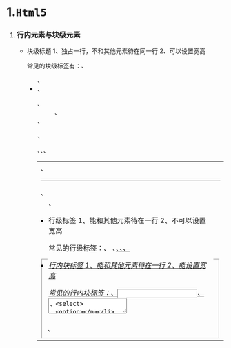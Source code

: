 # 1.`Html5`

1. ### **行内元素与块级元素**

   + 块级标题
     1、独占一行，不和其他元素待在同一行
     2、可以设置宽高

     常见的块级标签有：<h1-h6>、<ul>、<li> 、<dl>、<dd>、<dt>、<p>、<div>、<table>、<tr>、<td>、<hr>、<fieldset> 、<legend>、<form>

   + 行级标签
     1、能和其他元素待在一行
     2、不可以设置宽高

     常见的行级标签：<a>、<span> 、<u>、<em>、<i>、<label>

   + 行内块标签
     1、能和其他元素待在一行
     2、能设置宽高

     常见的行内块标签：<img>、<input>、<textarea>、<select> 、<option>

2. + `className` 属性**设置或返回**元素的 class 属性。获取属性值：`HTMLElementObject.className`；设置属性值：`HTMLElementObject.className=classname`

   + **`tagName` 属性返回元素的标签名**。HTML 返回 `tagName` 属性的值是大写的。`element.tagName`

   + `innerHTML` 属性**设置或返回**表格行的开始和结束标签之间的 HTML。`HTMLElementObject.innerHTML=text`

   + id 属性**设置或者返回**元素的 id。`HTMLElementObject.id=id`


### html5语义化标签

article、section、aside、hgroup、header、footer、nav、time、mark、figure、figcaption、contextmenu+menu

### 全局属性就是所有的标签都可以使用的属性

### 回流与重绘		![image-20210519235908742](D:\vue\面试.assets\image-20210519235908742.png)

### 脱离文档流的三种方法：

1. fixed：

2. float：完全脱离文档流，相对于浏览器窗口进行定位。（相对于浏览器窗口就是相对于html）。

3. absolute：因为使用absolute脱离文档流后的元素，是相对于该元素的父类（及以上，如果直系父类元素不满足条件则继续向上查询）元素进行定位的，

   并且这个父类元素的position必须是非static定位的（static是默认定位方式），如果父级是static，该元素便会相对于html定位，脱离文档流。

### iframe局限：

1. **创建比一般的 DOM 元素慢了 1-2 个数量级**

iframe 的创建比其它包括 scripts 和 css 的 DOM 元素的创建慢了 1-2 个数量级，使用 iframe 的页面一般不会包含太多 iframe，所以创建 DOM 节点所花费的时间不会占很大的比重。但带来一些其它的问题：onload 事件以及连接池（connection pool）

2. **阻塞页面加载**

及时触发 window 的 onload 事件是非常重要的。onload 事件触发使浏览器的 “忙” 指示器停止，告诉用户当前网页已经加载完毕。当 onload 事件加载延迟后，它给用户的感觉就是这个网页非常慢。

window 的 onload 事件需要在所有 iframe 加载完毕后（包含里面的元素）才会触发。在 Safari 和 Chrome 里，通过 JavaScript 动态设置 iframe 的 SRC 可以避免这种阻塞情况

3. **唯一的连接池**

浏览器只能开少量的连接到 web 服务器。比较老的浏览器，包含 Internet Explorer 6 & 7 和 Firefox 2，只能对一个域名（hostname）同时打开两个连接。这个数量的限制在新版本的浏览器中有所提高。Safari 3+ 和 Opera 9+ 可同时对一个域名打开 4 个连接，Chrome 1+, IE 8 以及 Firefox 3 可以同时打开 6 个

绝大部分浏览器，主页面和其中的 iframe 是共享这些连接的。这意味着 iframe 在加载资源时可能用光了所有的可用连接，从而阻塞了主页面资源的加载。如果 iframe 中的内容比主页面的内容更重要，这当然是很好的。但通常情况下，iframe 里的内容是没有主页面的内容重要的。这时 iframe 中用光了可用的连接就是不值得的了。一种解决办法是，在主页面上重要的元素加载完毕后，再动态设置 iframe 的 SRC。

4. **不利于 SEO**

搜索引擎的检索程序无法解读 iframe。另外，iframe 本身不是动态语言，样式和脚本都需要额外导入。综上，iframe 应谨慎使用。

### browser对象

​	history，location，screen，navigator

### get与post的区别

1. get:从指定的资源请求数据。

   post:向指定资源提交被处理的数据。

2. get产生一个Tcp数据包，post产生两个tcp数据包

   + GET请求中，浏览器会把http header和data一并发送出去，服务器相应200（返回数据）
   + POST请求中，浏览器先发送header，服务器响应100 continue，浏览器在发送data，服务器响应200（返回数据）

3. get安全性较低，post安全性较高

4. get：服务器端用request.queryString获取变量的值

   post：服务器端用request.form获取提交的数据

5. URL中可以看到get的请求参数



# 2. Css

### 1. 选择器的优先级 

![image-20210518165657208](C:\Users\29635\AppData\Roaming\Typora\typora-user-images\image-20210518165657208.png)

+ 最高优先级是 (直接在标签中的设置样式，假设级别为1000)<div style="color:Red;"></div>
+ 次优先级是（ID选择器 ,假设级别为100）   #myDiv{color:Red;}
+ 其次优先级是（类选择器，假设级别为10） .divClass{color:Red;}
+ 最后优先级是 （标签选择器，假设级别是 1）  div{color:Red;}

1. @import用于引用css

   import可用于引用js

### 2. 清除浮动

![image-20210519232825197](D:\vue\面试.assets\image-20210519232825197.png)

4. 默认margin、padding

   ![image-20210519235514649](D:\vue\面试.assets\image-20210519235514649.png)







# 3. Js

### `js`全局函数与全局属性

1. 全局属性：Infinity、NAN、undefined
2. 全局函数：`decodeURI()`、`decodeURIcomponent()`、` encodeURI`、`encodeURIcomponent()`、`escape()`、`eval()`、`isFinite()`、`isNAN()`、`Number()`、`parseFloat()`、`parseInt()`、`String()`、`unescape()`。

### 1.同步异步

​	任务分为两种，一种为同步任务，一种为异步任务。同步任务是在主线程上排队执行的任务，只有前一个任务运行完毕，才能执行后一个任务；异步任务指的是不进入主线程，而进入任务队列的任务，只有等主线程任务执行完毕，“任务队列”开始通知主线程，请求执行任务，该任务才会进入主线程执行。

### 1. 类型转换

1.  运算中，+号，数字隐式转换成字符串。其余的运算符号是字符串隐式转换成数字
2. `parseInt(string, radix)` 第一个参数为数字的话，其中会隐式类型转换。先转化成string在转化成number
3. ![image-20210530205351728](D:\vue\面试.assets\image-20210530205351728.png)
4.  

### 2. 事件循环

​	JavaScript 是单线程的，`setTimeout` 设置的是异步任务，会放在 `macrotask `里面，等待执行栈的代码执行完毕之后才会执行` macrotask` 里面的异步任务，所以这里会等待 for 循环执行完毕才会执行定时器设置的任务

```js
console.log(1);
let a = setTimeout(() => {console.log(2)}, 0);
console.log(3);
Promise.resolve(4).then(b => {
console.log(b);
clearTimeout(a);
});
console.log(5);
```

执行顺序是先执行同步的任务--输出1,3,5
在执行异步任务：其中异步任务分为宏任务和微任务，微任务优先级高于宏任务。`promise.then`执行的微任务，输出4，然后`clearTimeout(a)`清除了定时器，于是不再打印2。

结果输出：1,3,5,4

### 3.严格模式 

​	在严格模式下，**禁止this关键字指向全局对象**。this为undefined,所以访问this的属性就会报错。

### 4.事件委托

1. `e.preventDefault() `是用来阻止默认事件的，不是阻止事件冒泡

   事件冒泡应该是 `e.stopPropagation()`

2. 不支持冒泡的事件

   ![image-20210519235607356](D:\vue\面试.assets\image-20210519235607356.png)

3. 

### 5.`json`数据中的键都需要添加**""**

### 6. 不同浏览器提供的**编程环境不一致**，所以在编程时才要使用 `-ms`、`-webkit`、`-moz`来实现不同浏览器的兼容性

### 7. 变量提升机制

> 当浏览器开辟出供代码执行的栈内存后，代码并没有自上而下立即执行，而是继续做了一些事情：**把当前作用域中所有带var/function关键字进行提前的声明和定义=>变量提升机制**

1. 带var的只是提前声明（declare）`var a;`如果只声明没有赋值，默认值是undefined

2. 带function的不仅声明，而且还定义了（defined）`a=13`定义其实就是赋值，准确来说就是让变量和某个值进行关联。

3. 函数提升大于变量提升，变量提升会提升到除函数声明的后面；**变量提升，但是赋值不提升、函数表达式亦是如此**。

4. 变量前是否加var

   + 使用var声明变量，在方法内部是局部变量，在方法外部是全局变量
   + 没有使用var声明的变量，在方法内部或外部都是全局变量，但如果是在方法内部声明，在方法外部使用之前需要先调用方法，告知系统声明了全局变量后方可在方法外部使用。
   + 在函数作用域内 加var定义的变量是局部变量,不加var定义的就成了全局变量
     在function内部， 加var的是局部变量， 不加var的则是全局变量；
     在function外部， 不管有没有使用var声明变量，都是全局变量，

5. ```js
   console.log(a)//undefined
   var a = 12;
   var b = a;
   b = 13;
   console.log(a);//12
   ```

   ![image-20210521205809836](D:\vue\面试.assets\image-20210521205809836.png)

   ```js
   console.log(sum(10,20));
   function sum(n,m){
   	return n+m;
   }
   ```

   ![image-20210521210040033](D:\vue\面试.assets\image-20210521210040033.png)

   ```
   // 函数表达式方式，由于使用var来创建来创建sum，变量提升阶段只会声明变量，所以此时函数在前面执行，函数是没有值的，不能执行（g）
   console.log(sum);//undefined
   sum(10, 20);//Uncaught TypeError: sum is not a function
   var sum = function(n, m){
   	return n + m;
   }
   ```

### 8.迭代器

1. 可迭代对象：
   + `Array`
   + `Map`
   + `Set`
   + `String`
   + `TypedArray`
   + 函数的`arguments`对象
   + `NodeList`对象

### 9. a标签不设置`href`属性不能获取焦点

### 10. 原型链

​	![image-20210526215334514](D:\vue\面试.assets\image-20210526215334514.png)

​	**原型及原型模式：**

​	1. 每一个函数数据类型（普通函数，类）的值，都有一个天生自带的属性：prototype，这个属性的属性值是一个对象（用来存储实例公用的属性和方法的）

 2. 在prototype这个对象中，有一个天生自带的属性：constructor，这个属性存储的是当前函数本身

    ```
    Fn.prototype.constructor === Fn
    ```

3. 每一个对象数据类型的值，也有一个天生自带的属性：`__proto__`,这个属性指向所属类的原型prototype
   + 普通对象、数组、正则、Math、日期、类数组等
   + 实例也是对象数据类型的值
   + 函数的原型prototype属性的值也是对象类型的
   + 函数也是对象数据类型的值

**原型链查找机制**

> 先找自己私有的属性，有则调取，没有继续往上找
>
> 基于`__proto__`找所属类原型上的方法（`Fn.prototype`）,如果还没有则继续基于`__proto__`往上找...一直找到`Object.prototype`为止

![image-20210526231715321](D:\vue\面试.assets\image-20210526231715321.png)

​	例：`ary1.push(100)`:`ary1`这个数组实例，基于原型链查找机制，找到了Array。prototype上的push方法，并且把push方法执行（方法执行的作用是把100放到`ary1`的末尾）

​		`ary1.hasOwnProperty()`:也是基于原型链查找机制，找到对象基类`Object.prototype`上的`hasOwnProperty`方法，然后把它执行。		

**`hasOwnProperty`**:

> 检测某一个属性名是否为当前对象的私有属性
>
> `in`：检测这个属性是否属于某个对象（不管是私有属性还是共有属性，只要是他的属性，结果就为true）

自己堆中有的就是私有属性，需要基于`__proto__`查找的就是公有属性（`__proto__`在IE浏览器中给保护起来了，不让我们在代码中操作它）

### 11. 箭头函数

​	***箭头函数与普通函数的区别***

1. **外形不同，箭头函数使用箭头定义，普通函数没有。**

2. **箭头函数都是匿名函数**

3. **箭头函数不能用于构造函数，不能使用new**

4. **箭头函数中this的指向不同**

   在普通函数中，this总是指向调用它的对象，如果用作构造函数，this指向创建的对象实例

   + 箭头函数本身不创建this，但是他在声明的时候可以捕获其所在上下文的this供自己使用

     （this一旦被捕获，就不再发生变化）

   + 结合call()、apply()使用：箭头函数结合call、apply方法调用一个函数时，只传入一个参数对this没有影响。
   + 箭头函数不绑定arguments，取而代之用rest参数...解决。

5. **其他区别**
   + 箭头函数没有super关键字，所以箭头函数没有继承任何对象，也就不可能继承Function类。
   + 箭头函数不能Generator函数，不能使用yeild关键字。
   + 箭头函数不具有prototype原型对象

### this指向

1. 回调函数中的this一般都是window

### call、apply、bind

1. call和apply的区别

   在参数在三个以内，apply性能稍好；三个以上，call性能更好。

2. 

### 箭头函数和普通函数的区别

1. 外形不同

2. 箭头函数不能用于构造函数，不能被new执行（因为箭头函数**没有prototype**，没有this）。

3. 箭头函数没有自己的this，它的this继承函数所处上下文的this，使用call/apply等任何方式都无法改变this的指向。

4. 箭头函数没有arguments（类数组），只能用...解决

   ```js
   let fun = (...arg)=>{
   	// console.log(arguments); // Uncaught ReferenceError: arguments is not defined
   	console.log(arg);// 10, 20, 30
   }
   fn(10, 20, 30);
   ```

### 类型判断

1. `typeof`

   ```jsx
   console.log(typeof bool); //boolean
   console.log(typeof num);//number
   console.log(typeof str);//string
   console.log(typeof und);//undefined
   console.log(typeof nul);//object
   console.log(typeof arr);//object
   console.log(typeof obj);//object
   console.log(typeof fun);//function
   console.log(typeof s1); //symbol
   ```

   + 可以用于识别一些基本类型
   + 不能识别null
   + 不能识别引用数据类型，会把null、array、object统一归为object类型

2. `instanceof`

   ```js
   console.log(bool instanceof Boolean);// false
   console.log(num instanceof Number);// false
   console.log(str instanceof String);// false
   console.log(und instanceof Object);// false
   console.log(nul instanceof Object);// false
   console.log(arr instanceof Array);// true
   console.log(obj instanceof Object);// true
   console.log(fun instanceof Function);// true
   console.log(s1 instanceof Symbol);// false
   ```

   + 一般用于检测对象类型以及继承关系
   + 不能识别基本数据类型

3. `constructor`

   ```js
   console.log(bool.constructor === Boolean);// true
   console.log(num.constructor === Number);// true
   console.log(str.constructor === String);// true
   console.log(arr.constructor === Array);// true
   console.log(obj.constructor === Object);// true
   console.log(fun.constructor === Function);// true
   console.log(s1.constructor === Symbol);//true
   ```

   + 不能判断null、undefined
   + 不安全，constructor的指向可以被改变

4. `Object.prototype.toString.call`

   ```js
   console.log(Object.prototype.toString.call(bool));//[object Boolean]
   console.log(Object.prototype.toString.call(num));//[object Number]
   console.log(Object.prototype.toString.call(str));//[object String]
   console.log(Object.prototype.toString.call(und));//[object Undefined]
   console.log(Object.prototype.toString.call(nul));//[object Null]
   console.log(Object.prototype.toString.call(arr));//[object Array]
   console.log(Object.prototype.toString.call(obj));//[object Object]
   console.log(Object.prototype.toString.call(fun));//[object Function]
   console.log(Object.prototype.toString.call(s1)); //[object Symbol]
   ```

   + 判断较全。

### 判断数组

1. `instanceof`

   ```js
   arr instanceof Array
   ```

2. `__proto__`

   ```js
   arr.__proto__ === Array.prototype
   ```

3. `constructor`

   ```js
   arr.constructor === Array
   ```

4. `Object.prototype.toString`

   ```js
   Object.prototype.toString.call(arr) === '[object Array]'
   ```

5. `Array.isArray`

   ```js
   Array.isArray(arr)
   ```

   + 1、2、3是通过原型去判断的

   + 4通过object类型的副属性class去判断的（其中函数的class是Function，结果是[object Function]， 普通的对象是Object，结果是[object Object]）

   + 5是`es6`新增方法

### let与var的区别

1. let具有块级作用域

2. let没有变量提升跟暂时性死区

   `let`、`const`命令声明变量之前，该变量都是不可用的。

3. let不能重复声明

### `localStorage`和`sessionStorage`

![image-20210530003802522](D:\vue\面试.assets\image-20210530003802522.png)

### 对象

1. `JS`中，可以将对象分为“内部对象”、“宿主对象”和“自定义对象”三种。

   1. **内部对象**

      `js`中的内部对象包括Array、Boolean、Date、Function、Global、Math、Number、Object、`RegExp`、String以及各种错误类对象，包括`Error`、`EvalError`、`RangeError`、`ReferenceError`、`SyntaxError`和`TypeError`。

      其中Global和Math这两个对象又被称为“内置对象”，这两个对象在脚本程序初始化时被创建，不必实例化这两个对象。

   2. **宿主对象**

      宿主对象就是执行JS脚本的环境提供的对象。对于嵌入到网页中的JS来说，其宿主对象就是浏览器提供的对象，所以又称为浏览器对象，如IE、Firefox等浏览器提供的对象。不同的浏览器提供的宿主对象可能不同，即使提供的对象相同，其实现方式也大相径庭！这会带来浏览器兼容问题，增加开发难度。

      浏览器对象有很多，如Window和Document，Element，form，image，等等。

   3. **自定义对象**

      顾名思义，就是开发人员自己定义的对象。`JS`允许使用自定义对象，使JS应用及功能得到扩充。

### `Object.defineProperty`



### 深拷贝与浅拷贝

1. 深拷贝与浅拷贝都是对象拷贝（只针对object和array这样的引用数据类型）

2. 浅拷贝

   + 浅拷贝仅仅复制所考虑的对象，而不复制它的引用对象。被复制对象的所有变量都含有与原来的对象相同的值，而所有的对其他对象的引用仍然指向原来的对象。

     B复制A，A变，B变=>浅拷贝

     B复制A，A变，B不变=>深拷贝

   + 浅拷贝的实现方式

     + `Object.assign()`

       注意：当`Object`只有一层时，是深拷贝

       ```js
       let obj = {
       	username:'Kobe';
       };
       let obj2 = Object.assign({}, obj);
       obj2.username = 'wade';
       console.log(obj);// {username: 'Kobe'}
       ```

     + `Array.prototype.contact()`
     + `Array.prototype.slice()`

3. 深拷贝

   + 深拷贝的实现方式

     + `JSON.parse(JSON.stringify())`

       > 用`JSON.stringify`将对象转成`JSON`字符串，再用`JSON.parse()`把字符串解析成对象，这样新的对象就产生了，而且对象会开辟新的栈，实现深拷贝。

     + 手写递归对象

       ```js
       function clone(data){
       	if(typeof data === 'symbol'){// Symbol
       		return Symbol.for(data.description);
       	}else if(typeof data!='object'){// 基本类型
       		return data;
       	}else if(data instanceof Array){// Array
       		return data.map(item=>clone(item))
       	}else if(data.constructor === Object){ //JSON
       		let res = {};
       		for(let key in data){
       			res[key] = clone(data[key]);
       		}
       		return res;
       	}else{ // 系统对象
       		return new data.constructor(data);
       	}
       }
       ```

     + 函数库`lodash.cloneDeep()`

### 函数柯里化

1. 

### 防抖与节流

1. 函数防抖（`debounce`）函数防抖不是完成某个时间就去执行某函数，而是在某个间隔时间内只执行一次，避免函数的过多执行。

2. 

### 数组方法

1. `splice(index,howmany,item1,...,itemx)`

   `index`:必需。规定从何处添加/删除元素（数组下标）。

   `howmany`:可选。规定应该删除多少元素。若未规定，则删除从index开始到结尾的所有元素

   `item1,...,itemx`:可选。要添加到数组的新元素

# 2. 客户端和服务器端交互及性能优化

### 1. 模型

​	![image-20210601172914529](D:\vue\面试.assets\image-20210601172914529.png)

1. URL地址解析

   + URL/URI/URN

     ![image-20210601202457577](D:\vue\面试.assets\image-20210601202457577.png)

   + 一个完整的URL所包含的内容

     ![image-20210601202618234](D:\vue\面试.assets\image-20210601202618234.png)

   + 

   









### 2.

